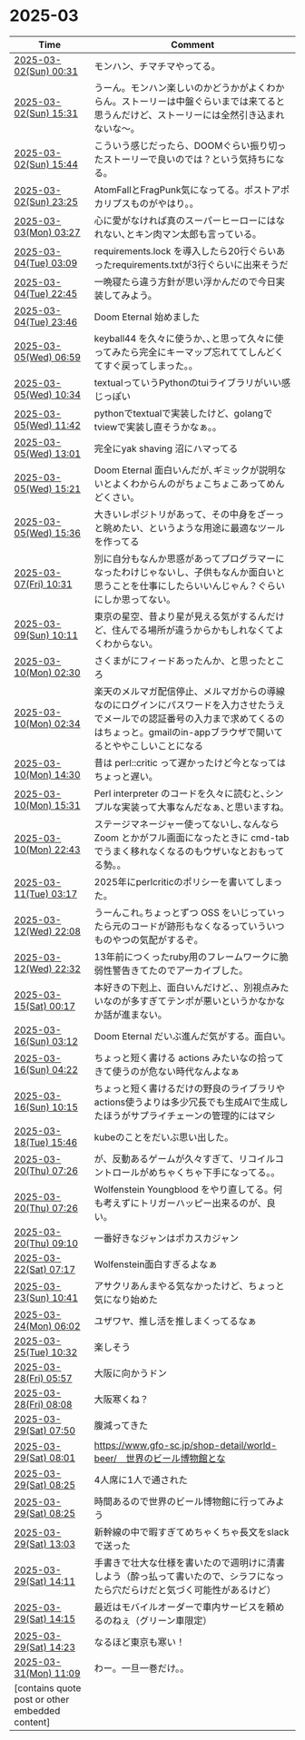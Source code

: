 # 2025-03

| Time | Comment |
| ----- | ------- |
| [2025-03-02(Sun) 00:31](https://bsky.app/profile/tokuhirom.bsky.social/post/3lje6p57kmk2v) | モンハン、チマチマやってる。 |
| [2025-03-02(Sun) 15:31](https://bsky.app/profile/tokuhirom.bsky.social/post/3ljfqxwd5sc2v) | うーん。モンハン楽しいのかどうかがよくわからん。ストーリーは中盤ぐらいまでは来てると思うんだけど、ストーリーには全然引き込まれないな〜。 |
| [2025-03-02(Sun) 15:44](https://bsky.app/profile/tokuhirom.bsky.social/post/3ljfrp3isnc2v) | こういう感じだったら、DOOMぐらい振り切ったストーリーで良いのでは？という気持ちになる。 |
| [2025-03-02(Sun) 23:25](https://bsky.app/profile/tokuhirom.bsky.social/post/3ljgliesoi22v) | AtomFallとFragPunk気になってる。ポストアポカリプスものがやはり。。 |
| [2025-03-03(Mon) 03:27](https://bsky.app/profile/tokuhirom.bsky.social/post/3ljgyxs5y4k2g) | 心に愛がなければ真のスーパーヒーローにはなれない､とキン肉マン太郎も言っている｡ |
| [2025-03-04(Tue) 03:09](https://bsky.app/profile/tokuhirom.bsky.social/post/3ljjihnexms2v) | requirements.lock を導入したら20行ぐらいあったrequirements.txtが3行ぐらいに出来そうだ |
| [2025-03-04(Tue) 22:45](https://bsky.app/profile/tokuhirom.bsky.social/post/3ljlk64en6c2f) | 一晩寝たら違う方針が思い浮かんだので今日実装してみよう。 |
| [2025-03-04(Tue) 23:46](https://bsky.app/profile/tokuhirom.bsky.social/post/3ljlnkocxgs2f) | Doom Eternal 始めました |
| [2025-03-05(Wed) 06:59](https://bsky.app/profile/tokuhirom.bsky.social/post/3ljmfrngx5k2x) | keyball44 を久々に使うか､､と思って久々に使ってみたら完全にキーマップ忘れててしんどくてすぐ戻ってしまった｡｡ |
| [2025-03-05(Wed) 10:34](https://bsky.app/profile/tokuhirom.bsky.social/post/3ljmrs4p3es2f) | textualっていうPythonのtuiライブラリがいい感じっぽい |
| [2025-03-05(Wed) 11:42](https://bsky.app/profile/tokuhirom.bsky.social/post/3ljmvljv4xs2f) | pythonでtextualで実装したけど、golangでtviewで実装し直そうかなぁ。。 |
| [2025-03-05(Wed) 13:01](https://bsky.app/profile/tokuhirom.bsky.social/post/3ljmzygjhqk2f) | 完全にyak shaving 沼にハマってる |
| [2025-03-05(Wed) 15:21](https://bsky.app/profile/tokuhirom.bsky.social/post/3ljnbslect22f) | Doom Eternal 面白いんだが､ギミックが説明ないとよくわからんのがちょこちょこあってめんどくさい｡ |
| [2025-03-05(Wed) 15:36](https://bsky.app/profile/tokuhirom.bsky.social/post/3ljncmsio7k2f) | 大きいレポジトリがあって、その中身をざーっと眺めたい、というような用途に最適なツールを作ってる |
| [2025-03-07(Fri) 10:31](https://bsky.app/profile/tokuhirom.bsky.social/post/3ljrsjd4mqk27) | 別に自分もなんか思惑があってプログラマーになったわけじゃないし、子供もなんか面白いと思うことを仕事にしたらいいんじゃん？ぐらいにしか思ってない。 |
| [2025-03-09(Sun) 10:11](https://bsky.app/profile/tokuhirom.bsky.social/post/3ljwsduxzns2o) | 東京の星空、昔より星が見える気がするんだけど、住んでる場所が違うからかもしれなくてよくわからない。 |
| [2025-03-10(Mon) 02:30](https://bsky.app/profile/tokuhirom.bsky.social/post/3ljyj3g7av22j) | さくまがにフィードあったんか、と思ったところ |
| [2025-03-10(Mon) 02:34](https://bsky.app/profile/tokuhirom.bsky.social/post/3ljyjbrp5qk2j) | 楽天のメルマガ配信停止、メルマガからの導線なのにログインにパスワードを入力させたうえでメールでの認証番号の入力まで求めてくるのはちょっと。gmailのin-appブラウザで開いてるとややこしいことになる |
| [2025-03-10(Mon) 14:30](https://bsky.app/profile/tokuhirom.bsky.social/post/3ljzrc3pui22w) | 昔は perl::critic って遅かったけど今となってはちょっと遅い｡ |
| [2025-03-10(Mon) 15:31](https://bsky.app/profile/tokuhirom.bsky.social/post/3ljzupwqp722h) | Perl interpreter のコードを久々に読むと､シンプルな実装って大事なんだなぁ､と思いますね｡ |
| [2025-03-10(Mon) 22:43](https://bsky.app/profile/tokuhirom.bsky.social/post/3lk2mu5igys2r) | ステージマネージャー使ってないし､なんなら Zoom とかがフル画面になったときに cmd-tab でうまく移れなくなるのもウザいなとおもってる勢｡｡ |
| [2025-03-11(Tue) 03:17](https://bsky.app/profile/tokuhirom.bsky.social/post/3lk3466lals2j) | 2025年にperlcriticのポリシーを書いてしまった。 |
| [2025-03-12(Wed) 22:08](https://bsky.app/profile/tokuhirom.bsky.social/post/3lk7lttyt622b) | うーんこれ｡ちょっとずつ OSS をいじっていったら元のコードが跡形もなくなるっていういつものやつの気配がするぞ｡ |
| [2025-03-12(Wed) 22:32](https://bsky.app/profile/tokuhirom.bsky.social/post/3lk7n6op4w22q) | 13年前につくったruby用のフレームワークに脆弱性警告きてたのでアーカイブした｡ |
| [2025-03-15(Sat) 00:17](https://bsky.app/profile/tokuhirom.bsky.social/post/3lkety25oss2t) | 本好きの下剋上、面白いんだけど、、別視点みたいなのが多すぎてテンポが悪いというかなかなか話が進まない。 |
| [2025-03-16(Sun) 03:12](https://bsky.app/profile/tokuhirom.bsky.social/post/3lkho7p6zj22s) | Doom Eternal だいぶ進んだ気がする。面白い。<br>
| [2025-03-16(Sun) 04:22](https://bsky.app/profile/tokuhirom.bsky.social/post/3lkhs4wuup22s) | ちょっと短く書ける actions みたいなの拾ってきて使うのが危ない時代なんよなぁ |
| [2025-03-16(Sun) 10:15](https://bsky.app/profile/tokuhirom.bsky.social/post/3lkifulg4ds2s) | ちょっと短く書けるだけの野良のライブラリやactions使うよりは多少冗長でも生成AIで生成したほうがサプライチェーンの管理的にはマシ |
| [2025-03-18(Tue) 15:46](https://bsky.app/profile/tokuhirom.bsky.social/post/3lknzaxjoys2z) | kubeのことをだいぶ思い出した。 |
| [2025-03-20(Thu) 07:26](https://bsky.app/profile/tokuhirom.bsky.social/post/3lks6brjqfk26) | が、反動あるゲームが久々すぎて、リコイルコントロールがめちゃくちゃ下手になってる。。 |
| [2025-03-20(Thu) 07:26](https://bsky.app/profile/tokuhirom.bsky.social/post/3lks6awv57226) | Wolfenstein Youngblood をやり直してる。何も考えずにトリガーハッピー出来るのが、良い。 |
| [2025-03-20(Thu) 09:10](https://bsky.app/profile/tokuhirom.bsky.social/post/3lkse43los226) | 一番好きなジャンはポカスカジャン |
| [2025-03-22(Sat) 07:17](https://bsky.app/profile/tokuhirom.bsky.social/post/3lkx6pszazc2t) | Wolfenstein面白すぎるよなぁ |
| [2025-03-23(Sun) 10:41](https://bsky.app/profile/tokuhirom.bsky.social/post/3ll22klokmk2t) | アサクリあんまやる気なかったけど、ちょっと気になり始めた |
| [2025-03-24(Mon) 06:02](https://bsky.app/profile/tokuhirom.bsky.social/post/3ll43ge3ihk2d) | ユザワヤ、推し活を推しまくってるなぁ |
| [2025-03-25(Tue) 10:32](https://bsky.app/profile/tokuhirom.bsky.social/post/3ll72ywf2os2d) | 楽しそう<br>
| [2025-03-28(Fri) 05:57](https://bsky.app/profile/tokuhirom.bsky.social/post/3llg4yqlsqc27) | 大阪に向かうドン |
| [2025-03-28(Fri) 08:08](https://bsky.app/profile/tokuhirom.bsky.social/post/3llged63g6c27) | 大阪寒くね？ |
| [2025-03-29(Sat) 07:50](https://bsky.app/profile/tokuhirom.bsky.social/post/3llitsqzxrc2d) | 腹減ってきた |
| [2025-03-29(Sat) 08:01](https://bsky.app/profile/tokuhirom.bsky.social/post/3lliug2dxp22d) | https://www.gfo-sc.jp/shop-detail/world-beer/　世界のビール博物館とな |
| [2025-03-29(Sat) 08:25](https://bsky.app/profile/tokuhirom.bsky.social/post/3llivrp3hkk2d) | 4人席に1人で通された |
| [2025-03-29(Sat) 08:25](https://bsky.app/profile/tokuhirom.bsky.social/post/3llivqf5k5k2d) | 時間あるので世界のビール博物館に行ってみよう |
| [2025-03-29(Sat) 13:03](https://bsky.app/profile/tokuhirom.bsky.social/post/3lljfbg4auc2m) | 新幹線の中で暇すぎてめちゃくちゃ長文をslackで送った |
| [2025-03-29(Sat) 14:11](https://bsky.app/profile/tokuhirom.bsky.social/post/3lljj33sy222m) | 手書きで壮大な仕様を書いたので週明けに清書しよう（酔っ払って書いたので、シラフになったら穴だらけだと気づく可能性があるけど） |
| [2025-03-29(Sat) 14:15](https://bsky.app/profile/tokuhirom.bsky.social/post/3lljjcb5yoc2m) | 最近はモバイルオーダーで車内サービスを頼めるのねぇ（グリーン車限定） |
| [2025-03-29(Sat) 14:23](https://bsky.app/profile/tokuhirom.bsky.social/post/3lljjrp43ls2m) | なるほど東京も寒い！ |
| [2025-03-31(Mon) 11:09](https://bsky.app/profile/tokuhirom.bsky.social/post/3llo7uxv7s22m) | わー。一旦一巻だけ。。<br>
[contains quote post or other embedded content] |

